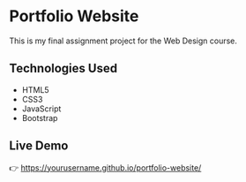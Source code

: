 # Portfolio Website

This is my final assignment project for the Web Design course.

## Technologies Used
- HTML5
- CSS3
- JavaScript
- Bootstrap

## Live Demo
👉 https://yourusername.github.io/portfolio-website/

